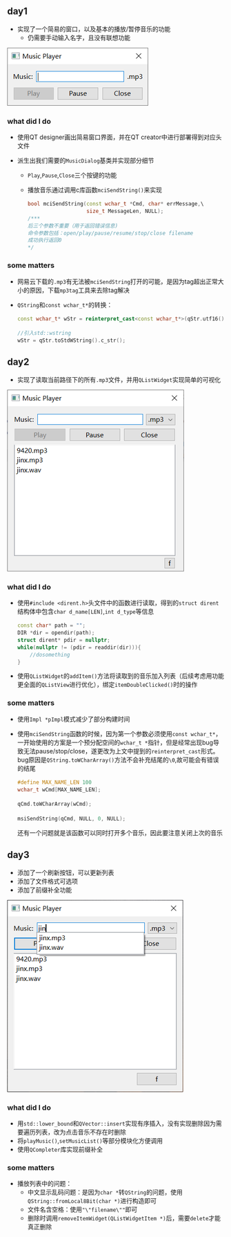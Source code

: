 ## day1

- 实现了一个简易的窗口，以及基本的播放/暂停音乐的功能
  - 仍需要手动输入名字，且没有联想功能

![1-1](.\pic\1-1.png)



### what did I do

- 使用QT designer画出简易窗口界面，并在QT creator中进行部署得到对应头文件

- 派生出我们需要的`MusicDialog`基类并实现部分细节

  - `Play`,`Pause`,`Close`三个按键的功能

  - 播放音乐通过调用c库函数`mciSendString()`来实现

    ```c++
    bool mciSendString(const wchar_t *Cmd, char* errMessage,\
                       size_t MessageLen, NULL);
    /***
    后三个参数不重要（用于返回错误信息) 
    命令参数包括：open/play/pause/resume/stop/close filename
    成功执行返回0
    */
    ```




### some matters

- 网易云下载的`.mp3`有无法被`mciSendString`打开的可能，是因为tag超出正常大小的原因，下载`mp3tag`工具来去除tag解决

- `QString`和`const wchar_t*`的转换：

  ```c++
  const wchar_t* wStr = reinterpret_cast<const wchar_t*>(qStr.utf16());
  
  //引入std::wstring
  wStr = qStr.toStdWString().c_str();
  ```

  

## day2

- 实现了读取当前路径下的所有`.mp3`文件，并用`QListWidget`实现简单的可视化



![2-1](.\pic\2-1.png)

### what did I do

- 使用`#include <dirent.h>`头文件中的函数进行读取，得到的`struct dirent`结构体中包含`char d_name[LEN]`,`int d_type`等信息

  ```c++
  const char* path = "";
  DIR *dir = opendir(path);
  struct dirent* pdir = nullptr;
  while(nullptr != (pdir = readdir(dir))){
      //dosomething
  }
  ```

- 使用`QListWidget`的`addItem()`方法将读取到的音乐加入列表（后续考虑用功能更全面的`QListView`进行优化），绑定`itemDoubleClicked()`时的操作







 ### some matters

- 使用`Impl *pImpl`模式减少了部分构建时间

- 使用`mciSendString`函数的时候，因为第一个参数必须使用`const wchar_t*`，一开始使用的方案是一个预分配空间的`wchar_t *`指针，但是经常出现bug导致无法pause/stop/close，遂更改为上文中提到的`reinterpret_cast`形式。bug原因是`QString.toWCharArray()`方法不会补充结尾的`\0`,故可能会有错误的结尾

  ```c++
  #define MAX_NAME_LEN 100
  wchar_t wCmd[MAX_NAME_LEN];
  
  qCmd.toWCharArray(wCmd);
  
  msiSendString(qCmd, NULL, 0, NULL);
  ```

  还有一个问题就是该函数可以同时打开多个音乐，因此要注意关闭上次的音乐
  



## day3

- 添加了一个刷新按钮，可以更新列表
- 添加了文件格式可选项
- 添加了前缀补全功能

![image-20211124234934467](.\pic\3-1.png)

### what did I do

- 用`std::lower_bound`和`QVector::insert`实现有序插入，没有实现删除因为需要遍历列表，改为点击音乐不存在时删除
- 将`playMusic()`,`setMusicList()`等部分模块化方便调用
- 使用`QCompleter`库实现前缀补全

### some matters

- 播放列表中的问题：
  - 中文显示乱码问题：是因为`char *`转`QString`的问题，使用`QString::fromLocal8Bit(char *)`进行构造即可
  - 文件名含空格：使用`"\"filename\""`即可
  - 删除时调用`removeItemWidget(QListWidgetItem *)`后，需要`delete`才能真正删除

